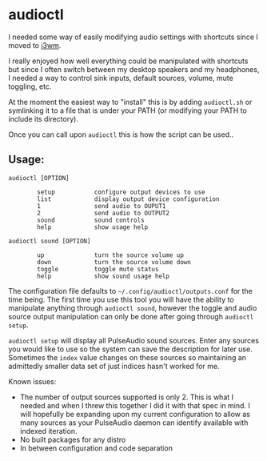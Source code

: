 # audioctl

I needed some way of easily modifying audio settings with shortcuts since I moved to [i3wm](https://github.com/i3/i3).

I really enjoyed how well everything could be manipulated with shortcuts but since I often switch between my desktop speakers and my headphones, I needed a way to control sink inputs, default sources, volume, mute toggling, etc. 

At the moment the easiest way to "install" this is by adding `audioctl.sh` or symlinking it to a file that is under your PATH (or modifying your PATH to include its directory). 

Once you can call upon `audioctl` this is how the script can be used..

## Usage: 

```
audioctl [OPTION]

		setup           configure output devices to use
		list            display output device configuration
		1               send audio to OUPUT1
		2               send audio to OUTPUT2
		sound           sound controls
		help            show usage help
```

```
audioctl sound [OPTION]

		up              turn the source volume up
		down            turn the source volume down
		toggle          toggle mute status
		help            show sound usage help
```

The configuration file defaults to `~/.config/audioctl/outputs.conf` for the time being. The first time you use this tool you will have the ability to manipulate anything through `audioctl sound`, however the toggle and audio source output manipulation can only be done after going through `audioctl setup`. 

`audioctl setup` will display all PulseAudio sound sources. Enter any sources you would like to use so the system can save the description for later use. Sometimes the `index` value changes on these sources so maintaining an admittedly smaller data set of just indices hasn't worked for me. 

Known issues: 

* The number of output sources supported is only 2. This is what I needed and when I threw this together I did it with that spec in mind. I will hopefully be expanding upon my current configuration to allow as many sources as your PulseAudio daemon can identify available with indexed iteration. 
* No built packages for any distro
* In between configuration and code separation






